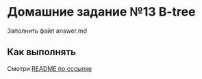 # Домашние задание №13 B-tree

Заполнить файл answer.md

## Как выполнять
Смотри [README по сссылке](https://github.com/algorithm-course-practice/HW-readme/tree/main)